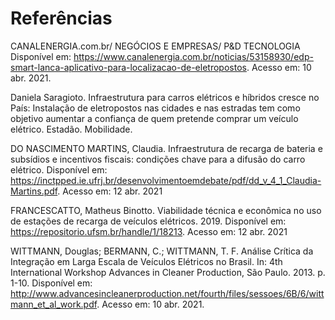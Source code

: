 # Referências

CANALENERGIA.com.br/ NEGÓCIOS E EMPRESAS/ P&D TECNOLOGIA Disponível em: https://www.canalenergia.com.br/noticias/53158930/edp-smart-lanca-aplicativo-para-localizacao-de-eletropostos. Acesso em: 10 abr. 2021. 

Daniela Saragioto. Infraestrutura para carros elétricos e híbridos cresce no País: Instalação de eletropostos nas cidades e nas estradas tem como objetivo aumentar a confiança de quem pretende comprar um veículo elétrico. Estadão. Mobilidade.

DO NASCIMENTO MARTINS, Claudia. Infraestrutura de recarga de bateria e subsídios e incentivos fiscais: condições chave para a difusão do carro elétrico. Disponível em: https://inctpped.ie.ufrj.br/desenvolvimentoemdebate/pdf/dd_v_4_1_Claudia-Martins.pdf. Acesso em: 12 abr. 2021

FRANCESCATTO, Matheus Binotto. Viabilidade técnica e econômica no uso de estações de recarga de veículos elétricos. 2019. Disponível em: https://repositorio.ufsm.br/handle/1/18213. Acesso em: 12 abr. 2021

WITTMANN, Douglas; BERMANN, C.; WITTMANN, T. F. Análise Crítica da Integração em Larga Escala de Veículos Elétricos no Brasil. In: 4th International Workshop Advances in Cleaner Production, São Paulo. 2013. p. 1-10. Disponível em: http://www.advancesincleanerproduction.net/fourth/files/sessoes/6B/6/wittmann_et_al_work.pdf. Acesso em: 10 abr. 2021.


